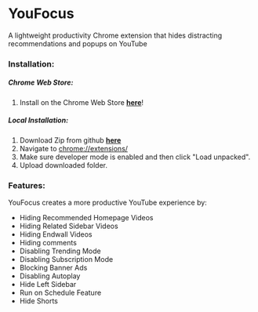 # YouFocus

A lightweight productivity Chrome extension that hides distracting recommendations and popups on YouTube

### Installation: 
##### Chrome Web Store: 
1. Install on the Chrome Web Store [**here**](https://chromewebstore.google.com/detail/youfocus-hide-youtube-dis/kbcdmkcnmpolhhhpeohepljeccihfngl)!

##### Local Installation:
1. Download Zip from github [**here**](https://github.com/leo3friedman/you-focus/archive/refs/heads/main.zip)
2. Navigate to [chrome://extensions/](chrome://extensions/)
3. Make sure developer mode is enabled and then click "Load unpacked".
4. Upload downloaded folder. 

### Features:
YouFocus creates a more productive YouTube experience by: 
- Hiding Recommended Homepage Videos
- Hiding Related Sidebar Videos
- Hiding Endwall Videos
- Hiding comments
- Disabling Trending Mode 
- Disabling Subscription Mode
- Blocking Banner Ads
- Disabling Autoplay
- Hide Left Sidebar
- Run on Schedule Feature
- Hide Shorts

